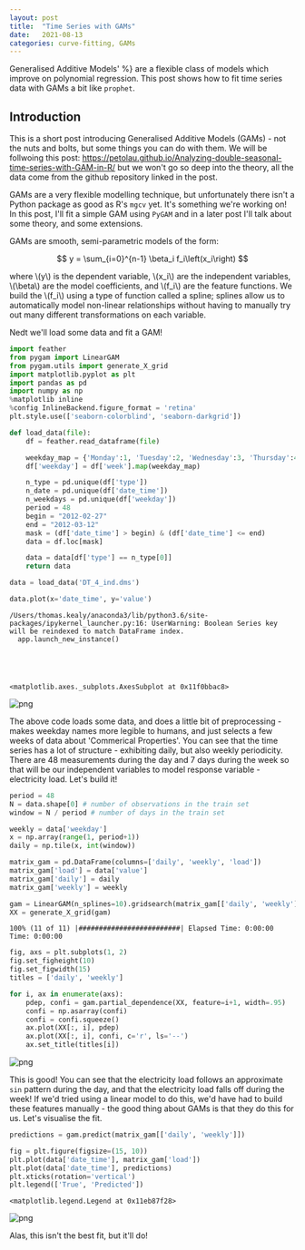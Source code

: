 ```yaml
---
layout: post
title:  "Time Series with GAMs"
date:   2021-08-13
categories: curve-fitting, GAMs
---
```

Generalised Additive Models' %} are a flexible class of models which improve on polynomial regression. This post shows how to fit time series data with GAMs a bit like `prophet`.

## Introduction

This is a short post introducing Generalised Additive Models (GAMs) - not the nuts and bolts, but some things you can do with them. We will be follwoing this post: https://petolau.github.io/Analyzing-double-seasonal-time-series-with-GAM-in-R/ but we won't go so deep into the theory, all the data come from the github repository linked in the post.

GAMs are a very flexible modelling technique, but unfortunately there isn't a Python package as good as R's `mgcv` yet. It's something we're working on! In this post, I'll fit a simple GAM using `PyGAM` and in a later post I'll talk about some theory, and some extensions.

GAMs are smooth, semi-parametric models of the form:

$$ y = \sum_{i=0}^{n-1} \beta_i f_i\left(x_i\right) $$

where \\(y\\) is the dependent variable, \\(x_i\\) are the independent variables, \\(\beta\\) are the model coefficients, and \\(f_i\\) are the feature functions. We build the \\(f_i\\) using a type of function called a spline; splines allow us to automatically model non-linear relationships without having to manually try out many different transformations on each variable.

Nedt we'll load some data and fit a GAM!


```python
import feather
from pygam import LinearGAM
from pygam.utils import generate_X_grid
import matplotlib.pyplot as plt
import pandas as pd
import numpy as np
%matplotlib inline
%config InlineBackend.figure_format = 'retina'
plt.style.use(['seaborn-colorblind', 'seaborn-darkgrid'])
```


```python
def load_data(file):
    df = feather.read_dataframe(file)

    weekday_map = {'Monday':1, 'Tuesday':2, 'Wednesday':3, 'Thursday':4, 'Friday':5, 'Saturday':6, 'Sunday':7}
    df['weekday'] = df['week'].map(weekday_map)

    n_type = pd.unique(df['type'])
    n_date = pd.unique(df['date_time'])
    n_weekdays = pd.unique(df['weekday'])
    period = 48
    begin = "2012-02-27"
    end = "2012-03-12"
    mask = (df['date_time'] > begin) & (df['date_time'] <= end)
    data = df.loc[mask]

    data = data[df['type'] == n_type[0]]
    return data

data = load_data('DT_4_ind.dms')

data.plot(x='date_time', y='value')
```

    /Users/thomas.kealy/anaconda3/lib/python3.6/site-packages/ipykernel_launcher.py:16: UserWarning: Boolean Series key will be reindexed to match DataFrame index.
      app.launch_new_instance()





    <matplotlib.axes._subplots.AxesSubplot at 0x11f0bbac8>




    
![png](2021-08-13-Time-Series-with-GAMS_files/2021-08-13-Time-Series-with-GAMS_2_2.png)
    


The above code loads some data, and does a little bit of preprocessing - makes weekday names more legible to humans, and just selects a few weeks of data about 'Commerical Properties'. You can see that the time series has a lot of structure - exhibiting daily, but also weekly periodicity. There are 48 measurements during the day and 7 days during the week so that will be our independent variables to model response variable - electricity load. Let's build it!


```python
period = 48
N = data.shape[0] # number of observations in the train set
window = N / period # number of days in the train set

weekly = data['weekday']
x = np.array(range(1, period+1))
daily = np.tile(x, int(window))

matrix_gam = pd.DataFrame(columns=['daily', 'weekly', 'load'])
matrix_gam['load'] = data['value']
matrix_gam['daily'] = daily
matrix_gam['weekly'] = weekly
```


```python
gam = LinearGAM(n_splines=10).gridsearch(matrix_gam[['daily', 'weekly']], matrix_gam['load'])
XX = generate_X_grid(gam)
```

    100% (11 of 11) |#########################| Elapsed Time: 0:00:00 Time: 0:00:00



```python
fig, axs = plt.subplots(1, 2)
fig.set_figheight(10)
fig.set_figwidth(15)
titles = ['daily', 'weekly']

for i, ax in enumerate(axs):
    pdep, confi = gam.partial_dependence(XX, feature=i+1, width=.95)
    confi = np.asarray(confi)
    confi = confi.squeeze()
    ax.plot(XX[:, i], pdep)
    ax.plot(XX[:, i], confi, c='r', ls='--')
    ax.set_title(titles[i])
```


    
![png](2021-08-13-Time-Series-with-GAMS_files/2021-08-13-Time-Series-with-GAMS_6_0.png)
    


This is good! You can see that the electricity load follows an approximate `sin` pattern during the day, and that the electricity load falls off during the week! If we'd tried using a linear model to do this, we'd have had to build these features manually - the good thing about GAMs is that they do this for us. Let's visualise the fit.


```python
predictions = gam.predict(matrix_gam[['daily', 'weekly']])
```


```python
fig = plt.figure(figsize=(15, 10))
plt.plot(data['date_time'], matrix_gam['load'])
plt.plot(data['date_time'], predictions)
plt.xticks(rotation='vertical')
plt.legend(['True', 'Predicted'])
```




    <matplotlib.legend.Legend at 0x11eb87f28>




    
![png](2021-08-13-Time-Series-with-GAMS_files/2021-08-13-Time-Series-with-GAMS_9_1.png)
    


Alas, this isn't the best fit, but it'll do!


```python

```
